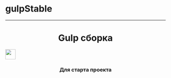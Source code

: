 # gulpStable

<hr>

<h1 align="center">Gulp сборка</h1>
<img src="https://icons8.ru/icon/P9lRIVRzfyTU/кусочек-пазла" height="32"/></h1>
<h3 align="center">Для старта проекта</h3>